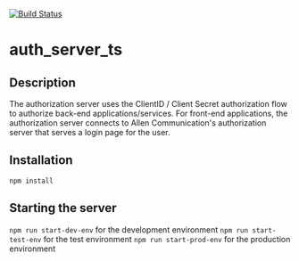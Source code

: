 [![Build Status](https://dev.azure.com/ltr-code3-DevOps/ltr-code3-DevOps-authservice/_apis/build/status/Commission-on-POST.auth_server_ts?branchName=master)](https://dev.azure.com/ltr-code3-DevOps/ltr-code3-DevOps-authservice/_build/latest?definitionId=1&branchName=master)

# auth_server_ts

## Description

The authorization server uses the ClientID / Client Secret authorization flow to authorize back-end applications/services. For front-end applications, the authorization server connects to Allen Communication's authorization server that serves a login page for the user.

## Installation

`npm install`

## Starting the server

`npm run start-dev-env` for the development environment
`npm run start-test-env` for the test environment
`npm run start-prod-env` for the production environment
